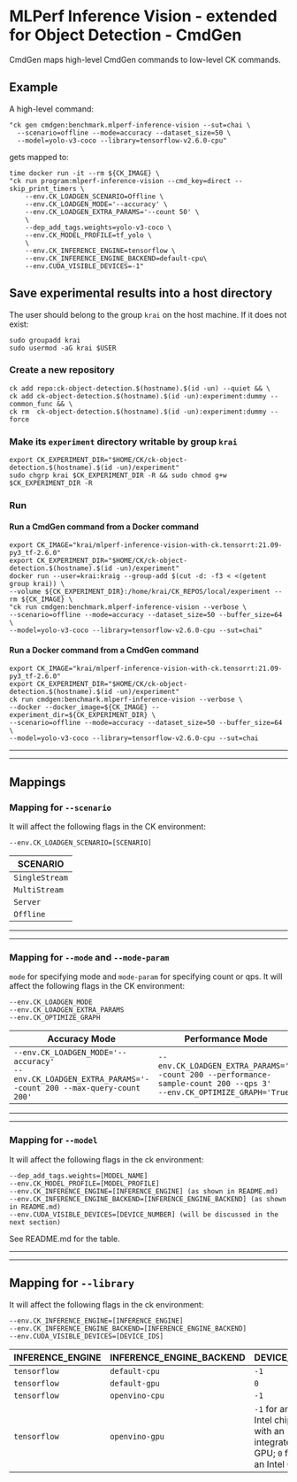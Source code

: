 # MLPerf Inference Vision - extended for Object Detection - CmdGen

CmdGen maps high-level CmdGen commands to low-level CK commands.

## Example

A high-level command:

```
"ck gen cmdgen:benchmark.mlperf-inference-vision --sut=chai \
  --scenario=offline --mode=accuracy --dataset_size=50 \
  --model=yolo-v3-coco --library=tensorflow-v2.6.0-cpu"
```

gets mapped to:

```
time docker run -it --rm ${CK_IMAGE} \
"ck run program:mlperf-inference-vision --cmd_key=direct --skip_print_timers \
    --env.CK_LOADGEN_SCENARIO=Offline \
    --env.CK_LOADGEN_MODE='--accuracy' \
    --env.CK_LOADGEN_EXTRA_PARAMS='--count 50' \
    \
    --dep_add_tags.weights=yolo-v3-coco \
    --env.CK_MODEL_PROFILE=tf_yolo \
    \
    --env.CK_INFERENCE_ENGINE=tensorflow \
    --env.CK_INFERENCE_ENGINE_BACKEND=default-cpu\
    --env.CUDA_VISIBLE_DEVICES=-1"
```

## Save experimental results into a host directory

The user should belong to the group `krai` on the host machine.
If it does not exist:

```
sudo groupadd krai
sudo usermod -aG krai $USER
```

### Create a new repository

```
ck add repo:ck-object-detection.$(hostname).$(id -un) --quiet && \
ck add ck-object-detection.$(hostname).$(id -un):experiment:dummy --common_func && \
ck rm  ck-object-detection.$(hostname).$(id -un):experiment:dummy --force
```

### Make its `experiment` directory writable by group `krai`

```
export CK_EXPERIMENT_DIR="$HOME/CK/ck-object-detection.$(hostname).$(id -un)/experiment"
sudo chgrp krai $CK_EXPERIMENT_DIR -R && sudo chmod g+w $CK_EXPERIMENT_DIR -R
```

### Run

#### Run a CmdGen command from a Docker command

```
export CK_IMAGE="krai/mlperf-inference-vision-with-ck.tensorrt:21.09-py3_tf-2.6.0"
export CK_EXPERIMENT_DIR="$HOME/CK/ck-object-detection.$(hostname).$(id -un)/experiment"
docker run --user=krai:kraig --group-add $(cut -d: -f3 < <(getent group krai)) \
--volume ${CK_EXPERIMENT_DIR}:/home/krai/CK_REPOS/local/experiment --rm ${CK_IMAGE} \
"ck run cmdgen:benchmark.mlperf-inference-vision --verbose \
--scenario=offline --mode=accuracy --dataset_size=50 --buffer_size=64 \
--model=yolo-v3-coco --library=tensorflow-v2.6.0-cpu --sut=chai"
```

#### Run a Docker command from a CmdGen command

```
export CK_IMAGE="krai/mlperf-inference-vision-with-ck.tensorrt:21.09-py3_tf-2.6.0"
export CK_EXPERIMENT_DIR="$HOME/CK/ck-object-detection.$(hostname).$(id -un)/experiment"
ck run cmdgen:benchmark.mlperf-inference-vision --verbose \
--docker --docker_image=${CK_IMAGE} --experiment_dir=${CK_EXPERIMENT_DIR} \
--scenario=offline --mode=accuracy --dataset_size=50 --buffer_size=64 \
--model=yolo-v3-coco --library=tensorflow-v2.6.0-cpu --sut=chai
```

---
---

## Mappings

### Mapping for `--scenario`

It will affect the following flags in the CK environment:

```
--env.CK_LOADGEN_SCENARIO=[SCENARIO]
```
|SCENARIO|
|---|
| `SingleStream` |
| `MultiStream` | 
| `Server` |
| `Offline` |

---
---

### Mapping for `--mode` and `--mode-param`

`mode` for specifying mode and `mode-param` for specifying count or qps. 
It will affect the following flags in the CK environment:
```
--env.CK_LOADGEN_MODE
--env.CK_LOADGEN_EXTRA_PARAMS
--env.CK_OPTIMIZE_GRAPH
```

| Accuracy Mode | Performance Mode |
| --- | ---|
|`--env.CK_LOADGEN_MODE='--accuracy'` <br> `--env.CK_LOADGEN_EXTRA_PARAMS='--count 200 --max-query-count 200'` | `--env.CK_LOADGEN_EXTRA_PARAMS='--count 200 --performance-sample-count 200 --qps 3'` <br> `--env.CK_OPTIMIZE_GRAPH='True'`|

---
---

### Mapping for `--model`

It will affect the following flags in the ck environment:
```
--dep_add_tags.weights=[MODEL_NAME]
--env.CK_MODEL_PROFILE=[MODEL_PROFILE]
--env.CK_INFERENCE_ENGINE=[INFERENCE_ENGINE] (as shown in README.md)
--env.CK_INFERENCE_ENGINE_BACKEND=[INFERENCE_ENGINE_BACKEND] (as shown in README.md)
--env.CUDA_VISIBLE_DEVICES=[DEVICE_NUMBER] (will be discussed in the next section)
```

See README.md for the table.

---
---

## Mapping for `--library`
It will affect the following flags in the ck environment:
```
--env.CK_INFERENCE_ENGINE=[INFERENCE_ENGINE]
--env.CK_INFERENCE_ENGINE_BACKEND=[INFERENCE_ENGINE_BACKEND]
--env.CUDA_VISIBLE_DEVICES=[DEVICE_IDS]
```

|INFERENCE_ENGINE|INFERENCE_ENGINE_BACKEND|DEVICE_IDS|
|---|---|---|
|`tensorflow` |`default-cpu` |`-1`|
|`tensorflow` |`default-gpu` |`0`|
|`tensorflow` |`openvino-cpu`|`-1`|
|`tensorflow` |`openvino-gpu` |`-1` for an Intel chip with an integrated GPU; `0` for an Intel GPU|
